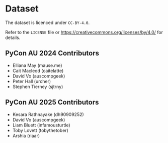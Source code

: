 # Dataset

The dataset is licenced under `CC-BY-4.0`. 

Refer to the `LICENSE` file or https://creativecommons.org/licenses/by/4.0/ for details.

## PyCon AU 2024 Contributors

- Elliana May (mause.me)
- Cait Macleod (caitelatte)
- David Vo (auscompgeek)
- Peter Hall (urcher)
- Stephen Tierney (sjtrny)

## PyCon AU 2025 Contributors

- Kesara Rathnayake (dh90909252)
- David Vo (auscompgeek)
- Liam Bluett (infamousturtle)
- Toby Lovett (tobythetober)
- Arshia (riaar)